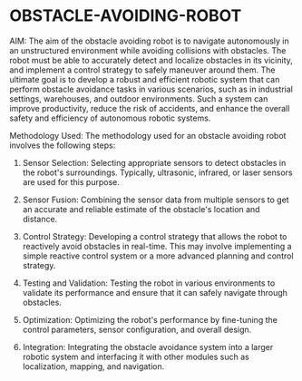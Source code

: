 # OBSTACLE-AVOIDING-ROBOT
AIM: 
The aim of the obstacle avoiding robot is to navigate autonomously in an unstructured environment while avoiding collisions with obstacles. The robot must be able to accurately detect and localize obstacles in its vicinity, and implement a control strategy to safely maneuver around them. The ultimate goal is to develop a robust and efficient robotic system that can perform obstacle avoidance tasks in various scenarios, such as in industrial settings, warehouses, and outdoor environments. Such a system can improve productivity, reduce the risk of accidents, and enhance the overall safety and efficiency of autonomous robotic systems.

Methodology Used: 
The methodology used for an obstacle avoiding robot involves the following steps:
1.	Sensor Selection: Selecting appropriate sensors to detect obstacles in the robot's surroundings. Typically, ultrasonic, infrared, or laser sensors are used for this purpose.
   
2.	Sensor Fusion: Combining the sensor data from multiple sensors to get an accurate and reliable estimate of the obstacle's location and distance.

3.	Control Strategy: Developing a control strategy that allows the robot to reactively avoid obstacles in real-time. This may involve implementing a simple reactive control system or a more advanced planning and control strategy.

4.  Testing and Validation: Testing the robot in various environments to validate its performance and ensure that it can safely navigate through obstacles.

6.	Optimization: Optimizing the robot's performance by fine-tuning the control parameters, sensor configuration, and overall design.

7.	Integration: Integrating the obstacle avoidance system into a larger robotic system and interfacing it with other modules such as localization, mapping, and navigation.
